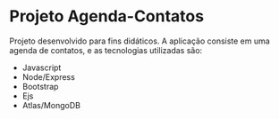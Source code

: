 # Projeto Agenda-Contatos
Projeto desenvolvido para fins didáticos. A aplicação consiste em uma agenda de contatos, e as tecnologias utilizadas são:
- Javascript
- Node/Express
- Bootstrap
- Ejs
- Atlas/MongoDB